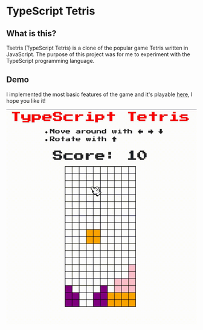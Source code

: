 
# TypeScript Tetris

## What is this?

Tsetris (TypeScript Tetris) is a clone of the popular game Tetris written in JavaScript.
The purpose of this project was for me to experiment with the TypeScript programming language.

## Demo

I implemented the most basic features of the game and it's playable [here](https://marinhero.com/tsetris/), I hope you like it!

![Tsetris](./dist/demo.gif "Tsetris Demo")